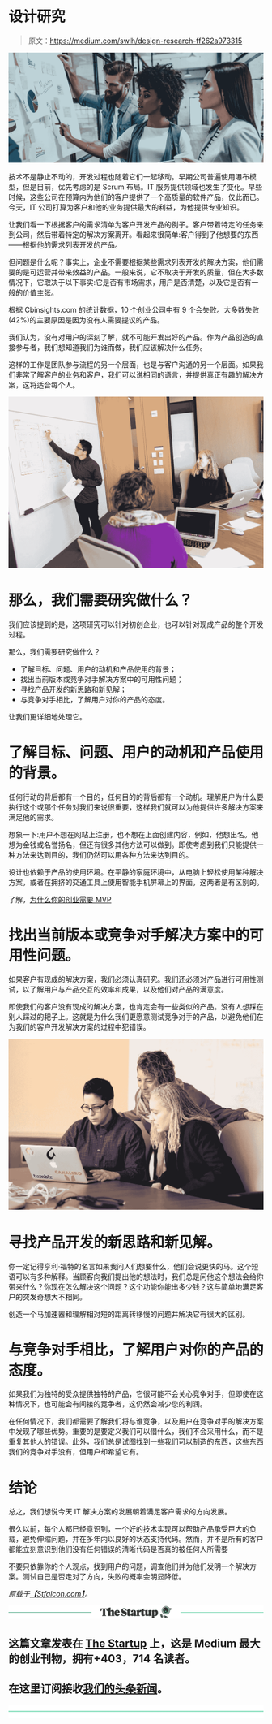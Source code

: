 # 设计研究

> 原文：<https://medium.com/swlh/design-research-ff262a973315>

![](img/9dcf8f4b3dc91bf1b60e2031d8506a03.png)

技术不是静止不动的，开发过程也随着它们一起移动。早期公司普遍使用瀑布模型，但是目前，优先考虑的是 Scrum 布局。IT 服务提供领域也发生了变化。早些时候，这些公司在预算内为他们的客户提供了一个高质量的软件产品，仅此而已。今天，IT 公司打算为客户和他的业务提供最大的利益，为他提供专业知识。

让我们看一下根据客户的需求清单为客户开发产品的例子。客户带着特定的任务来到公司，然后带着特定的解决方案离开。看起来很简单:客户得到了他想要的东西——根据他的需求列表开发的产品。

但问题是什么呢？事实上，企业不需要根据某些需求列表开发的解决方案，他们需要的是可运营并带来效益的产品。一般来说，它不取决于开发的质量，但在大多数情况下，它取决于以下事实:它是否有市场需求，用户是否清楚，以及它是否有一般的价值主张。

根据 Cbinsights.com 的统计数据，10 个创业公司中有 9 个会失败。大多数失败(42%)的主要原因是因为没有人需要提议的产品。

我们认为，没有对用户的深刻了解，就不可能开发出好的产品。作为产品创造的直接参与者，我们想知道我们为谁而做，我们应该解决什么任务。

这样的工作是团队参与流程的另一个层面，也是与客户沟通的另一个层面。如果我们非常了解客户的业务和客户，我们可以说相同的语言，并提供真正有趣的解决方案，这将适合每个人。

![](img/65ef14a4eb9d6d8c76b2062e5a54fb09.png)

# 那么，我们需要研究做什么？

我们应该提到的是，这项研究可以针对初创企业，也可以针对现成产品的整个开发过程。

那么，我们需要研究做什么？

*   了解目标、问题、用户的动机和产品使用的背景；
*   找出当前版本或竞争对手解决方案中的可用性问题；
*   寻找产品开发的新思路和新见解；
*   与竞争对手相比，了解用户对你的产品的态度。

让我们更详细地处理它。

# 了解目标、问题、用户的动机和产品使用的背景。

任何行动的背后都有一个目的，任何目的的背后都有一个动机。理解用户为什么要执行这个或那个任务对我们来说很重要，这样我们就可以为他提供许多解决方案来满足他的需求。

想象一下:用户不想在网站上注册，也不想在上面创建内容，例如，他想出名。他想为金钱或名誉扬名，但还有很多其他方法可以做到。即使考虑到我们只能提供一种方法来达到目的，我们仍然可以用各种方法来达到目的。

设计也依赖于产品的使用环境。在平静的家庭环境中，从电脑上轻松使用某种解决方案，或者在拥挤的交通工具上使用智能手机屏幕上的界面，这两者是有区别的。

了解，[为什么你的创业需要 MVP](https://stfalcon.com/en/blog/post/why-your-startup-needs-mvp)

# 找出当前版本或竞争对手解决方案中的可用性问题。

如果客户有现成的解决方案，我们必须认真研究。我们还必须对产品进行可用性测试，以了解用户与产品交互的效率和成果，以及他们对产品的满意度。

即使我们的客户没有现成的解决方案，也肯定会有一些类似的产品。没有人想踩在别人踩过的耙子上。这就是为什么我们更愿意测试竞争对手的产品，以避免他们在为我们的客户开发解决方案的过程中犯错误。

![](img/1b1562d398d9de7efdcf089696ff038c.png)

# 寻找产品开发的新思路和新见解。

你一定记得亨利·福特的名言如果我问人们想要什么，他们会说更快的马。这个短语可以有多种解释。当顾客向我们提出他的想法时，我们总是问他这个想法会给你带来什么？你现在怎么解决这个问题？这个功能你能出多少钱？这与简单地满足客户的突发奇想大不相同。

创造一个马加速器和理解相对短的距离转移慢的问题并解决它有很大的区别。

# 与竞争对手相比，了解用户对你的产品的态度。

如果我们为独特的受众提供独特的产品，它很可能不会关心竞争对手，但即使在这种情况下，也可能会有间接的竞争者，这仍然会减少您的利润。

在任何情况下，我们都需要了解我们将与谁竞争，以及用户在竞争对手的解决方案中发现了哪些优势。重要的是要定义我们可以借什么，我们不会采用什么，而不是重复其他人的错误。此外，我们总是试图找到一些我们可以制造的东西，这些东西我们的竞争对手没有，但用户却希望它有。

# 结论

总之，我们想说今天 IT 解决方案的发展朝着满足客户需求的方向发展。

很久以前，每个人都已经意识到，一个好的技术实现可以帮助产品承受巨大的负载，避免伸缩问题，并在多年内以良好的状态支持代码。然而，并不是所有的客户都能立刻意识到他们没有任何错误的清晰代码是否真的被任何人所需要

不要只依靠你的个人观点，找到用户的问题，调查他们并为他们发明一个解决方案。测试自己是否走对了方向，失败的概率会明显降低。

*原载于*[*【Stfalcon.com】*](https://stfalcon.com/en/blog/post/design_research)*。*

[![](img/308a8d84fb9b2fab43d66c117fcc4bb4.png)](https://medium.com/swlh)

## 这篇文章发表在 [The Startup](https://medium.com/swlh) 上，这是 Medium 最大的创业刊物，拥有+403，714 名读者。

## 在这里订阅接收[我们的头条新闻](http://growthsupply.com/the-startup-newsletter/)。

[![](img/b0164736ea17a63403e660de5dedf91a.png)](https://medium.com/swlh)